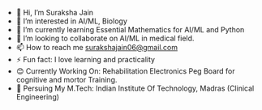 - 👋 Hi, I’m Suraksha Jain
- 👀 I’m interested in AI/ML, Biology 
- 🌱 I’m currently learning Essential Mathematics for AI/ML and Python
- 💞️ I’m looking to collaborate on AI/ML  in medical field.
- 📫 How to reach me surakshajain06@gmail.com
- ⚡ Fun fact: I love learning and practicality
- 😊 Currently Working On: Rehabilitation Electronics Peg Board for cognitive and mortor Training.
- 🏫 Persuing My M.Tech: Indian Institute Of Technology, Madras (Clinical Engineering)

<!---
Surakshajain06/Surakshajain06 is a ✨ special ✨ repository because its `README.md` (this file) appears on your GitHub profile.
You can click the Preview link to take a look at your changes.
--->
